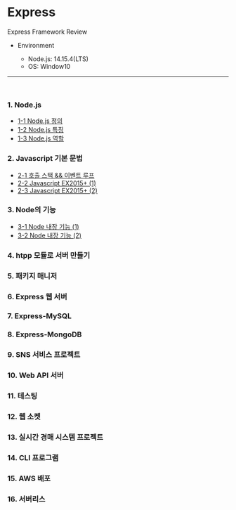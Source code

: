 # Express

Express Framework Review

* Environment

    - Node.js: 14.15.4(LTS)
    - OS: Window10

***

<br>

### 1. Node.js
  - [1-1 Node.js 정의](https://github.com/daldalhada/Express/blob/main/description/1/1-1.md)
  - [1-2 Node.js 특징](https://github.com/daldalhada/Express/blob/main/description/1/1-2.md)
  - [1-3 Node.js 역할](https://github.com/daldalhada/Express/blob/main/description/1/1-3.md)
### 2. Javascript 기본 문법
  - [2-1 호출 스택 && 이벤트 루프](https://github.com/daldalhada/Express/blob/main/description/2/2-1.md)
  - [2-2 Javascript EX2015+ (1)](https://github.com/daldalhada/Express/blob/main/description/2/2-2.md)
  - [2-3 Javascript EX2015+ (2)](https://github.com/daldalhada/Express/blob/main/description/2/2-3.md)
### 3. Node의 기능
  - [3-1 Node 내장 기능 (1)](https://github.com/daldalhada/Express/blob/main/description/3/3-1.md)
  - [3-2 Node 내장 기능 (2)](https://github.com/daldalhada/Express/blob/main/description/3/3-2.md)
### 4. htpp 모듈로 서버 만들기
### 5. 패키지 매니저
### 6. Express 웹 서버
### 7. Express-MySQL
### 8. Express-MongoDB
### 9. SNS 서비스 프로젝트
### 10. Web API 서버
### 11. 테스팅
### 12. 웹 소켓
### 13. 실시간 경매 시스템 프로젝트
### 14. CLI 프로그램 
### 15. AWS 배포
### 16. 서버리스 